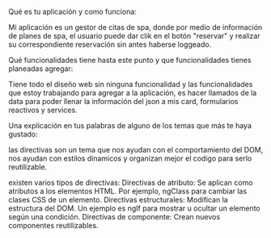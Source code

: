 Qué es tu aplicación y como funciona:

Mi aplicación es un gestor de citas de spa, donde por medio de información de planes de spa, el usuario puede dar clik
en el botón "reservar" y realizar su correspondiente reservación sin antes haberse loggeado.

Qué funcionalidades tiene hasta este punto y que funcionalidades tienes planeadas agregar:

Tiene todo el diseño web sin ninguna funcionalidad y las funcionalidades que estoy trabajando para agregar a la aplicación, es hacer llamados de la data para poder llenar la información del json a mis card, formularios reactivos y services.

Una explicación en tus palabras de alguno de los temas que más te haya gustado:

las directivas son un tema que nos ayudan con el comportamiento del DOM, nos ayudan con estilos dinamicos y organizan mejor
el codigo para serlo reutilizable.

existen varios tipos de directivas:
Directivas de atributo: Se aplican como atributos a los elementos HTML. Por ejemplo, ngClass para cambiar las clases CSS de un elemento.
Directivas estructurales: Modifican la estructura del DOM. Un ejemplo es ngIf para mostrar u ocultar un elemento según una condición.
Directivas de componente: Crean nuevos componentes reutilizables.
